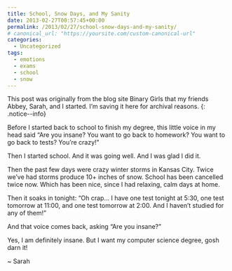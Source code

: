 ```yaml
---
title: School, Snow Days, and My Sanity
date: 2013-02-27T00:57:45+00:00
permalink: /2013/02/27/school-snow-days-and-my-sanity/
# canonical_url: "https://yoursite.com/custom-canonical-url"
categories:
  - Uncategorized
tags:
  - emotions
  - exams
  - school
  - snow
---
```


This post was originally from the blog site Binary Girls that my friends Abbey, Sarah, and I started. I’m saving it here for archival reasons.
{: .notice--info}

Before I started back to school to finish my degree, this little voice in my head said &#8220;Are you insane? You want to go back to homework? You want to go back to tests? You&#8217;re crazy!&#8221;<!--more-->

Then I started school. And it was going well. And I was glad I did it.

Then the past few days were crazy winter storms in Kansas City. Twice we&#8217;ve had storms produce 10+ inches of snow. School has been cancelled twice now. Which has been nice, since I had relaxing, calm days at home.

Then it soaks in tonight: &#8220;Oh crap&#8230; I have one test tonight at 5:30, one test tomorrow at 11:00, and one test tomorrow at 2:00. And I haven&#8217;t studied for any of them!&#8221;

And that voice comes back, asking &#8220;Are you insane?&#8221;

Yes, I am definitely insane. But I want my computer science degree, gosh darn it!

~ Sarah